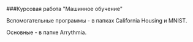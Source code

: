 ###Курсовая работа "Машинное обучение"

Вспомогательные программы - в папках California Housing и MNIST.

Основные - в папке Arrythmia.
